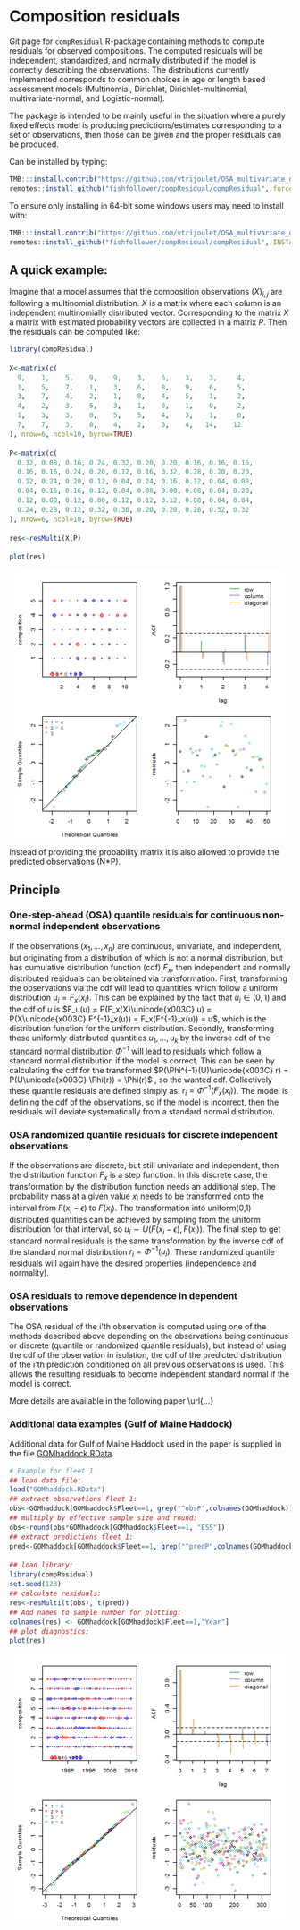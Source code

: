 # Composition residuals 
Git page for `compResidual` R-package containing methods to compute residuals for observed compositions. The computed residuals will be independent, standardized, and normally distributed if the model is correctly describing the observations. The distributions currently implemented corresponds to common choices in age or length based assessment models (Multinomial, Dirichlet, Dirichlet-multinomial, multivariate-normal, and Logistic-normal).

The package is intended to be mainly useful in the situation where a purely fixed effects model is producing predictions/estimates corresponding to a set of observations, then those can be given and the proper residuals can be produced. 

Can be installed by typing: 

```R
TMB:::install.contrib("https://github.com/vtrijoulet/OSA_multivariate_dists/archive/main.zip")
remotes::install_github("fishfollower/compResidual/compResidual", force=TRUE)
```

To ensure only installing in 64-bit some windows users may need to install with:

```R
TMB:::install.contrib("https://github.com/vtrijoulet/OSA_multivariate_dists/archive/main.zip")
remotes::install_github("fishfollower/compResidual/compResidual", INSTALL_opts=c("--no-multiarch"), force=TRUE)
```


## A quick example:

Imagine that a model assumes that the composition observations $(X)_{i,j}$ are following a multinomial distribution. $X$ is a matrix where each column is an independent multinomially distributed vector. Corresponding to the matrix $X$ a matrix with estimated probability vectors are collected in a matrix $P$. Then the residuals can be computed like:

```R
library(compResidual)

X<-matrix(c(
  9,    1,    5,    9,    9,    3,    6,    3,    3,     4,
  1,    5,    7,    1,    3,    6,    8,    9,    6,     5,
  3,    7,    4,    2,    1,    8,    4,    5,    1,     2,
  4,    2,    3,    5,    3,    1,    0,    1,    0,     2,
  1,    3,    3,    0,    5,    5,    4,    3,    1,     0,
  7,    7,    3,    8,    4,    2,    3,    4,   14,    12
), nrow=6, ncol=10, byrow=TRUE) 

P<-matrix(c(
  0.32, 0.08, 0.16, 0.24, 0.32, 0.20, 0.20, 0.16, 0.16, 0.16,
  0.16, 0.16, 0.24, 0.20, 0.12, 0.16, 0.32, 0.28, 0.20, 0.20,
  0.12, 0.24, 0.20, 0.12, 0.04, 0.24, 0.16, 0.12, 0.04, 0.08,
  0.04, 0.16, 0.16, 0.12, 0.04, 0.08, 0.00, 0.08, 0.04, 0.20,
  0.12, 0.08, 0.12, 0.00, 0.12, 0.12, 0.12, 0.08, 0.04, 0.04,
  0.24, 0.28, 0.12, 0.32, 0.36, 0.20, 0.20, 0.28, 0.52, 0.32
), nrow=6, ncol=10, byrow=TRUE) 

res<-resMulti(X,P)

plot(res)
```

<p align="center">
  <img src="figs/fig1.png?raw=true">
</p>

Instead of providing the probability matrix it is also allowed to provide the predicted observations (N*P).  


## Principle

### One-step-ahead (OSA) quantile residuals for continuous non-normal independent observations

If the observations $(x_1,\ldots,x_n)$ are continuous, univariate, and independent, but originating from a distribution of which is not a normal distribution, but has cumulative distribution function (cdf) $F_x$, then independent and normally distributed residuals can be obtained via transformation. First, transforming the observations via the cdf will lead to quantities which follow a uniform distribution $u_i = F_x(x_i)$. This can be explained by the fact that $u_i \in (0,1)$ and the cdf of $u$ is $F_u(u) = P(F_x(X)\unicode{x003C} u) = P(X\unicode{x003C} F^{-1}_x(u)) = F_x(F^{-1}_x(u)) = u$, which is the distribution function for the uniform distribution. Secondly, transforming these uniformly distributed quantities $u_1,...,u_k$ by the inverse cdf of the standard normal distribution $\Phi^{-1}$ will lead to residuals which follow a standard normal distribution if the model is correct. This can be seen by calculating the cdf for the transformed $P(\Phi^{-1}(U)\unicode{x003C} r) = P(U\unicode{x003C} \Phi(r)) = \Phi(r)$ , so the wanted cdf. Collectively these quantile residuals are defined simply as: $r_i =\Phi^{-1}(F_x(x_i))$. The model is defining the cdf of the observations, so if the model is incorrect, then the residuals will deviate systematically from a standard normal distribution. 

### OSA randomized quantile residuals for discrete independent observations 

If the observations are discrete, but still univariate and independent, then the distribution function $F_x$ is a step function. In this discrete case, the transformation by the distribution function needs an additional step. The probability mass at a given value $x_i$ needs to be transformed onto the interval from $F(x_i-\epsilon)$ to $F(x_i)$. The transformation into uniform(0,1) distributed quantities can be achieved by sampling from the uniform distribution for that interval, so $u_i \sim U(F(x_i-\epsilon), F(x_i))$. The final step to get standard normal residuals is the same transformation by the inverse cdf of the standard normal distribution $r_i = \Phi^{-1}(u_i)$. These randomized quantile residuals will again have the desired properties (independence and normality).

### OSA residuals to remove dependence in dependent observations

The OSA residual of the i'th observation is computed using one of the methods described above depending on the observations being continuous or discrete (quantile or randomized quantile residuals), but instead of using the cdf of the observation in isolation, the cdf of the predicted distribution of the i'th prediction conditioned on all previous observations is used. This allows the resulting residuals to become independent standard normal if the model is correct. 

More details are available in the following paper \url{...}

### Additional data examples (Gulf of Maine Haddock)

Additional data for Gulf of Maine Haddock used in the paper is supplied in the file <a href="GOMhaddock.RData">GOMhaddock.RData</a>. 

```R
# Example for fleet 1
## load data file:
load("GOMhaddock.RData") 
## extract observations fleet 1:
obs<-GOMhaddock[GOMhaddock$Fleet==1, grep("^obsP",colnames(GOMhaddock))]
## multiply by effective sample size and round:
obs<-round(obs*GOMhaddock[GOMhaddock$Fleet==1, "ESS"])
## extract predictions fleet 1:
pred<-GOMhaddock[GOMhaddock$Fleet==1, grep("^predP",colnames(GOMhaddock))] 

## load library:
library(compResidual) 
set.seed(123)
## calculate residuals:
res<-resMulti(t(obs), t(pred)) 
## Add names to sample number for plotting:
colnames(res) <- GOMhaddock[GOMhaddock$Fleet==1,"Year"]
## plot diagnostics:
plot(res) 
```

<p align="center">
  <img src="figs/fig2.png?raw=true">
</p>
